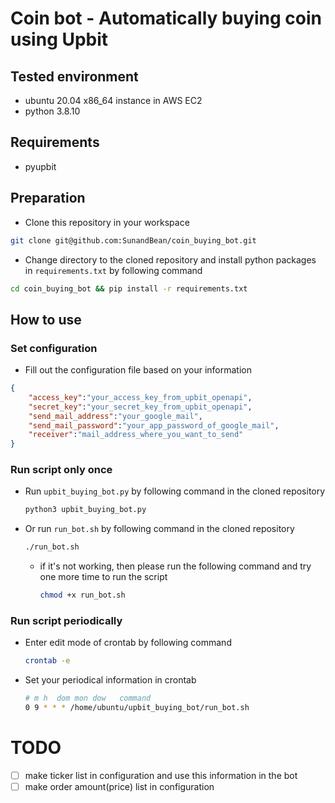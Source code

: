 # Coin bot - Automatically buying coin using Upbit

## Tested environment
- ubuntu 20.04 x86_64 instance in AWS EC2 
- python 3.8.10

## Requirements
- pyupbit

## Preparation
- Clone this repository in your workspace
``` bash
git clone git@github.com:SunandBean/coin_buying_bot.git
```
- Change directory to the cloned repository and install python packages in `requirements.txt` by following command
``` bash
cd coin_buying_bot && pip install -r requirements.txt
```

## How to use
### Set configuration
- Fill out the configuration file based on your information
``` json
{
    "access_key":"your_access_key_from_upbit_openapi",
    "secret_key":"your_secret_key_from_upbit_openapi",
    "send_mail_address":"your_google_mail",
    "send_mail_password":"your_app_password_of_google_mail",
    "receiver":"mail_address_where_you_want_to_send"
}
```

### Run script only once
- Run `upbit_buying_bot.py` by following command in the cloned repository
    ``` bash
    python3 upbit_buying_bot.py
    ```
- Or run `run_bot.sh` by following command in the cloned repository
    ``` bash
    ./run_bot.sh
    ```
    - if it's not working, then please run the following command and try one more time to run the script
        ``` bash
        chmod +x run_bot.sh
        ```

### Run script periodically
- Enter edit mode of crontab by following command 
    ``` bash
    crontab -e
    ```
- Set your periodical information in crontab
    ``` bash
    # m h  dom mon dow   command
    0 9 * * * /home/ubuntu/upbit_buying_bot/run_bot.sh
    ```


# TODO
- [ ] make ticker list in configuration and use this information in the bot
- [ ] make order amount(price) list in configuration